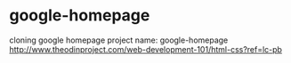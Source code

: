 google-homepage
===============

cloning google homepage
project name: google-homepage
http://www.theodinproject.com/web-development-101/html-css?ref=lc-pb
